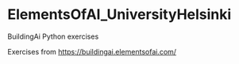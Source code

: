 # ElementsOfAI_UniversityHelsinki
BuildingAi Python exercises

Exercises from https://buildingai.elementsofai.com/
